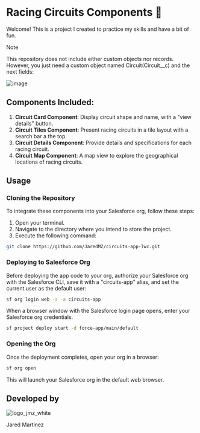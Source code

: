 # Racing Circuits Components 🏁

Welcome! This is a project I created to practice my skills and have a bit of fun.

> [!NOTE]  
> This repository does not include either custom objects nor records. However, you just need a custom object named Circuit(Circuit__c) and the next fields:
>  
![image](https://github.com/JaredMZ/circuits-app-lwc/assets/71626197/d457a37c-7b6d-458e-939c-2265c5560cfa)

## Components Included:

1. **Circuit Card Component**: Display circuit shape and name, with a "view details" button.
2. **Circuit Tiles Component**: Present racing circuits in a tile layout with a search bar a the top.
3. **Circuit Details Component**: Provide details and specifications for each racing circuit.
4. **Circuit Map Component**: A map view to explore the geographical locations of racing circuits.

## Usage

### Cloning the Repository

To integrate these components into your Salesforce org, follow these steps:

1. Open your terminal.
2. Navigate to the directory where you intend to store the project.
3. Execute the following command:

```bash
git clone https://github.com/JaredMZ/circuits-app-lwc.git
```
### Deploying to Salesforce Org

Before deploying the app code to your org, authorize your Salesforce org with the Salesforce CLI, save it with a "circuits-app" alias, and set the current user as the default user:

```bash
sf org login web -s -a circuits-app
```

When a browser window with the Salesforce login page opens, enter your Salesforce org credentials.

``` bash
sf project deploy start -d force-app/main/default
```

### Opening the Org

Once the deployment completes, open your org in a browser:

```bash
sf org open
```

This will launch your Salesforce org in the default web browser.

## Developed by

![logo_jmz_white](https://github.com/JaredMZ/circuits-app-lwc/assets/71626197/62818987-cda0-489d-9de9-57365e40ee6b)

Jared Martinez

